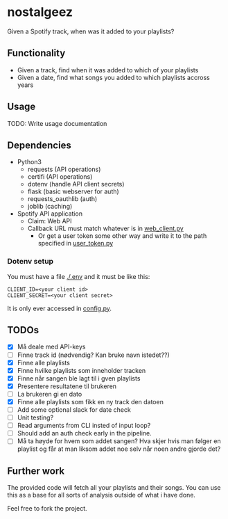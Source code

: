 # nostalgeez

Given a Spotify track, when was it added to your playlists?

## Functionality

- Given a track, find when it was added to which of your playlists
- Given a date, find what songs you added to which playlists accross years

## Usage

TODO: Write usage documentation

## Dependencies

- Python3
  - requests (API operations)
  - certifi (API operations)
  - dotenv (handle API client secrets)
  - flask (basic webserver for auth)
  - requests_oauthlib (auth)
  - joblib (caching)
- Spotify API application
  - Claim: Web API
  - Callback URL must match whatever is in [web_client.py](./web_client.py)
    - Or get a user token some other way and write it to the path specified in [user_token.py](./user_token.py)

### Dotenv setup

You must have a file [./.env](./.env) and it must be like this:

```
CLIENT_ID=<your client id>
CLIENT_SECRET=<your client secret>
```

It is only ever accessed in [config.py](./config.py).

## TODOs

- [x] Må deale med API-keys
- [ ] Finne track id (nødvendig? Kan bruke navn istedet??)
- [x] Finne alle playlists
- [x] Finne hvilke playlists som inneholder tracken
- [x] Finne når sangen ble lagt til i gven playlists
- [x] Presentere resultatene til brukeren
- [ ] La brukeren gi en dato
- [x] Finne alle playlists som fikk en ny track den datoen
- [ ] Add some optional slack for date check
- [ ] Unit testing?
- [ ] Read arguments from CLI insted of input loop?
- [ ] Should add an auth check early in the pipeline.
- [ ] Må ta høyde for hvem som addet sangen? Hva skjer hvis man følger en playlist og får at man liksom addet noe selv når noen andre gjorde det?

## Further work

The provided code will fetch all your playlists and their songs. You can use this as a base for all sorts of analysis outside of what i have done.

Feel free to fork the project.
